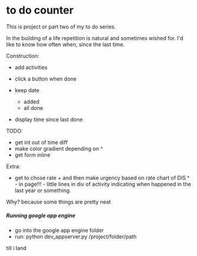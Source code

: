 # to do counter

This is project or part two of my to do series.

In the building of a life repetition is natural and sometimes wished for.
I'd like to know how often when, since the last time.

Construction:

- add activities
- click a button when done
- keep date
	- added
	- all done

- display time since last done

TODO:
- get int out of time diff
- make color gradient depending on ^
- get form inline



Extra:
- get to chose rate + and then make urgency based on rate
	chart of DIS ^
		- in page!!! - little lines in div of activity indicating when happened in the last year or something.


Why?
because some things are pretty neat


##### Running google app engine
- go into the google app engine folder
- run: python dev_appserver.py /project/folder/path

till i land

